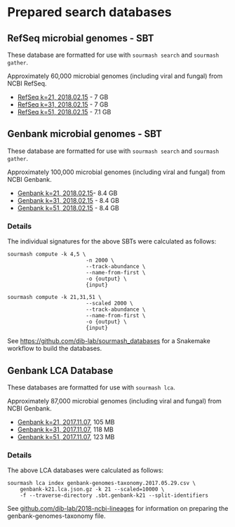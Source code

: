 # Prepared search databases

## RefSeq microbial genomes - SBT

These database are formatted for use with `sourmash search` and
`sourmash gather`.

Approximately 60,000 microbial genomes (including viral and fungal)
from NCBI RefSeq.

* [RefSeq k=21, 2018.02.15][0] - 7 GB
* [RefSeq k=31, 2018.02.15][1] - 7 GB
* [RefSeq k=51, 2018.02.15][2] - 7.1 GB

## Genbank microbial genomes - SBT

These database are formatted for use with `sourmash search` and
`sourmash gather`.

Approximately 100,000 microbial genomes (including viral and fungal)
from NCBI Genbank.

* [Genbank k=21, 2018.02.15][3]- 8.4 GB
* [Genbank k=31, 2018.02.15][4] - 8.4 GB
* [Genbank k=51, 2018.02.15][5] - 8.4 GB

### Details

The individual signatures for the above SBTs were calculated as follows:

```
sourmash compute -k 4,5 \
                         -n 2000 \
                         --track-abundance \
                         --name-from-first \
                         -o {output} \
                         {input}

sourmash compute -k 21,31,51 \
                         --scaled 2000 \
                         --track-abundance \
                         --name-from-first \
                         -o {output} \
                         {input}
```

See https://github.com/dib-lab/sourmash_databases for a Snakemake workflow
to build the databases.

[0]: https://s3-us-west-2.amazonaws.com/sourmash-databases/refseq-d2-k21.tar.gz
[1]: https://s3-us-west-2.amazonaws.com/sourmash-databases/refseq-d2-k31.tar.gz
[2]: https://s3-us-west-2.amazonaws.com/sourmash-databases/refseq-d2-k51.tar.gz
[3]: https://s3-us-west-2.amazonaws.com/sourmash-databases/genbank-d2-k21.tar.gz
[4]: https://s3-us-west-2.amazonaws.com/sourmash-databases/genbank-d2-k31.tar.gz
[5]: https://s3-us-west-2.amazonaws.com/sourmash-databases/genbank-d2-k51.tar.gz

## Genbank LCA Database

These databases are formatted for use with `sourmash lca`.

Approximately 87,000 microbial genomes (including viral and fungal)
from NCBI Genbank.

* [Genbank k=21, 2017.11.07](https://osf.io/s3jx8/download), 105 MB
* [Genbank k=31, 2017.11.07](https://osf.io/zskb9/download), 118 MB
* [Genbank k=51, 2017.11.07](https://osf.io/md2nt/download), 123 MB

### Details

The above LCA databases were calculated as follows:

```
sourmash lca index genbank-genomes-taxonomy.2017.05.29.csv \
    genbank-k21.lca.json.gz -k 21 --scaled=10000 \
    -f --traverse-directory .sbt.genbank-k21 --split-identifiers
```

See
[github.com/dib-lab/2018-ncbi-lineages](https://github.com/dib-lab/2018-ncbi-lineages)
for information on preparing the genbank-genomes-taxonomy file.
